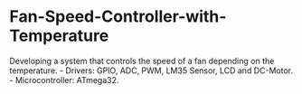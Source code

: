 # Fan-Speed-Controller-with-Temperature
Developing a system  that controls the speed of a fan depending on the temperature. - Drivers: GPIO, ADC, PWM, LM35 Sensor, LCD and DC-Motor. - Microcontroller: ATmega32.
